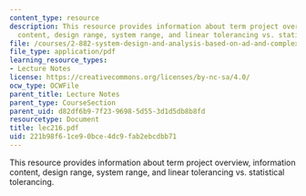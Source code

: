 ```yaml
---
content_type: resource
description: This resource provides information about term project overview, information
  content, design range, system range, and linear tolerancing vs. statistical tolerancing.
file: /courses/2-882-system-design-and-analysis-based-on-ad-and-complexity-theories-spring-2005/221b98f61ce90bce4dc9fab2ebcdbb71_lec216.pdf
file_type: application/pdf
learning_resource_types:
- Lecture Notes
license: https://creativecommons.org/licenses/by-nc-sa/4.0/
ocw_type: OCWFile
parent_title: Lecture Notes
parent_type: CourseSection
parent_uid: d82df6b9-7f23-9698-5d55-3d1d5db8b8fd
resourcetype: Document
title: lec216.pdf
uid: 221b98f6-1ce9-0bce-4dc9-fab2ebcdbb71
---
```

This resource provides information about term project overview, information content, design range, system range, and linear tolerancing vs. statistical tolerancing.